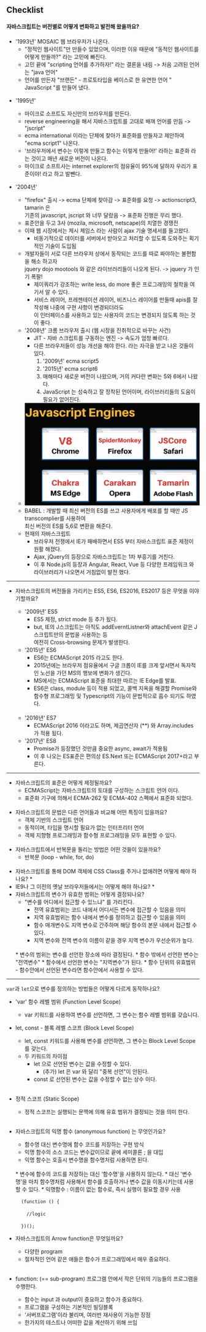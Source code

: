 
## Checklist
#### 자바스크립트는 버전별로 어떻게 변화하고 발전해 왔을까요?

+ '1993년' MOSAIC 웹 브라우저가 나온다.
  + "정적인 웹사이트"만 만들수 있었으며, 이러한 이유 때문에 "동적인 웹사이트를 어떻게 만들까?" 라는 고민에 빠진다.
  + 고민 끝에 "scripting 언어를 추가하자!" 라는 결론을 내림 -> 처음 고려된 언어는 "java 언어"
  + 언어를 만든자 "브랜든" - 프로토타입을 베이스로 한 유연한 언어 " JavaScript "를 만들어 냈다.


* '1995년'
  * 마이크로 소프트도 자신만의 브라우저를 만든다.
  * reverse engineering을 해서 자바스크립트를 고대로 배껴 언어를 만듬 -> "jscript"
  * ecma international 이라는 단체에 찾아가 표준화를 만들자고 제안하여 "ecma script1" 나온다.
  * '브라우저에서 변수는 이렇게 만들고 함수는 이렇게 만들어!' 라하는 표준화 라는 것이고 매년 새로운 버전이 나온다.
  * 마이크로 소프트사는 internet explorer의 점유율이 95%에 달하자 우리가 표준이야! 라고 하고 발뺀다.
    

* '2004년'
  * "firefox" 출시 -> ecma 단체에 찾아감 -> 표준화를 요청 -> actionscript3, tamarin 은 <br>
    기존의 javascript, jscript 와 너무 달랐음 -> 표준화 진행은 무리 했다.
  * 표준안을 두고 3사 (mozila, microsoft, netscape)의 치열한 경쟁전
  * 이때 웹 시장에서는 제시 제임스 라는 사람이 ajax 기술 명세서를 들고왔다.
    * 비동기적으로 데이터를 서버에서 받아오고 처리할 수 있도록 도와주는 획기적인 기술이 도입됨
  * 개발자들이 서로 다른 브라우저 상에서 동작되는 코드를 따로 짜야하는 불편함을 해소 하고자 <br>
    jquery dojo mootools 와 같은 라이브러리들이 나오게 된다. -> jquery 가 인기 폭팔!
    * 제이쿼리가 강조하는 write less, do more 좋은 프로그래밍의 철학을 여기서 알 수 있다.
    * 서비스 레이어, 프레젠테이션 레이어, 비즈니스 레이어를 만들때 apis를 잘 작성해 나중에 구현 사항이 변경되더라도<br>
      이 인터페이스를 사용하고 있는 사용자의 코드는 변경되지 않도록 하는 것이 좋다.
  * '2008년' 크롬 브라우저 출시 (웹 시장을 진취적으로 바꾸는 사건)
    * JIT - 자바 스크립트를 구동하는 엔진 -> 속도가 엄청 빠르다.
    * 다른 브라우저들이 성능 개선을 해야 한다. 라는 자극을 받고 나온 것들이 있다.
      1. '2009년' ecma script5
      2. '2015년' ecma script6
      3. 매해마다 새로운 버전이 나왔으며, 거의 커다란 변화는 5와 6에서 나왔다.
      4. JavaScript 는 성숙하고 잘 정착된 언어이며, 라이브러리들의 도움이 필요가 없어진다.
  * ![js](https://github.com/narupee/WebDevCurriculum/blob/master/Quest03/images/js.png?raw=true)
  * BABEL : 개발할 때 최신 버전의 ES를 쓰고 사용자에게 배포를 할 때만 JS transcomplier를 사용하여 <br>
    최신 버전의 ES를 5,6로 변환을 해준다.
    <br>
  * 현재의 자바스크립트
    * 브라우저 전쟁에서 IE가 패배하면서 ES5 부터 자바스크립트 표준 제정이 원활 해졌다.
    * Ajax, jQuery의 등장으로 자바스크립트는 1차 부흥기를 거친다.
    * 이 후 Node.js의 등장과 Angular, React, Vue 등 다양한 프레임워크 와 라이브러리가 나오면서 거침없이 발전 했다.
    

---

* 자바스크립트의 버전들을 가리키는 ES5, ES6, ES2016, ES2017 등은 무엇을 이야기할까요?

  * '2009년' ES5
    * ES5 제정, strict mode 등 추가 됬다.
    * but, IE의 J스크립트는 아직도 addEverntListner와 attachEvent 같은 J스크립트만의 문법을 사용하는 등<br>
      여전히 Cross-browsing 문제가 발생한다.
      <br>
  * '2015년' ES6
    * ES6는 ECMAScript 2015 라고도 한다.
    * 2015년에는 브라우저 점유율에서 구글 크롭이 IE를 크게 앞서면서 독자적인 노선을 가던 MS의 행보에 변화가 생긴다.
    * MS에서는 ECMAScript 표준을 최대한 따르는 IE Edge를 발표.
    * ES6은 class, module 등이 적용 되었고, 콜백 지옥을 해결할 Promise와 <br>함수형 프로그래밍 및 Typescript의 기능이 문법적으로 흡수 되기도 하였다.
    <br>
  * '2016년' ES7
    * ECMAScript 2016 이라고도 하며, 제곱연산자 (**) 와 Array.includes 가 적용 됬다.
      <br>
  * '2017년' ES8
    * Promise가 등장했던 것만큼 중요한 async, await가 적용됨
    * 이 후 나오는 ES표준은 편의상 ES.Next 또는 ECMAScript 2017+라고 부른다.
      <br>
---

  * 자바스크립트의 표준은 어떻게 제정될까요?
    * ECMAScript는 자바스크립트의 토대를 구성하는 스크립트 언어 이다.
    * 표준화 기구에 의해서 ECMA-262 및 ECMA-402 스펙에서 표준화 되었다.
    <br>
  * 자바스크립트의 문법은 다른 언어들과 비교해 어떤 특징이 있을까요?
    * 객체 기반의 스크립트 언어
    * 동적이며, 타입을 명시할 필요가 없는 인터프리터 언어
    * 객체 지향형 프로그래밍과 함수형 프로그래밍을 모두 표현할 수 있다.
    <br>
  * 자바스크립트에서 반복문을 돌리는 방법은 어떤 것들이 있을까요?
    * 반복문 (loop - while, for, do)
    <br>
  * 자바스크립트를 통해 DOM 객체에 CSS Class를 주거나 없애려면 어떻게 해야 하나요?
    *
    <br>
  * IE9나 그 이전의 옛날 브라우저들에서는 어떻게 해야 하나요?
    * 
    <br>
  * 자바스크립트의 변수가 유효한 범위는 어떻게 결정되나요?
    * "변수를 어디에서 접근할 수 있느냐" 를 가리킨다.
      * 전역 유효범위는 코드 내에서 어디서든 변수에 접근할 수 있음을 의미
      * 지역 유효범위는 함수 내에서 변수를 정의하고 접근할 수 있음을 의미
      * 함수 매개변수도 지역 변수로 간주하며 해당 함수의 본문 내에서 접근할 수 있다.
      * 지역 변수와 전역 변수의 이름이 같을 경우 지역 변수가 우선순위가 높다.
    <br>
    * 변수의 범위는 변수를 선언한 장소에 따라 결정된다.
    * 함수 밖에서 선언한 변수는 "전역변수"
    * 함수에서 선언한 변수는 "지역변수"가 된다.
    * 함수 단위의 유효범위 - 함수안에서 선언된 변수라면 함수안에서 사용할 수 있다.
    <br>
  
---
    
 `var`과 `let`으로 변수를 정의하는 방법들은 어떻게 다르게 동작하나요?
    
* 'var' 함수 레벨 범위 (Function Level Scope)
  * var 키워드를 사용하여 변수를 선언하면, 그 변수는 함수 레벨 범위를 갖습니다.
    <br>
* let, const - 블록 레벨 스코프 (Block Level Scope)
  * let, const 키워드를 사용해 변수를 선언하면, 그 변수는 Block Level Scope를 갖는다.
  * 두 키워드의 차이점
    * let 으로 선언된 변수는 값을 수정할 수 있다.
      * (추가) let 은 var 와 달리 "중복 선언"이 안된다.
    * const 로 선언된 변수는 값을 수정할 수 없는 상수 이다.
  <br>
* 정적 스코프 (Static Scope)
  * 정적 스코프는 실행되는 문맥에 의해 유효 범위가 결정되는 것을 의미 한다.
  <br>
* 자바스크립트의 익명 함수 (anonymous function) 는 무엇인가요?
  * 함수명 대신 변수명에 함수 코드를 저장하는 구현 방식
  * 익명 함수의 소스 코드는 변수값이므로 끝에 세미콜론 ; 을 대입
  * 익명 함수는 호출시 변수명을 함수명처럼 사용하면 된다.
  <br>
  * 변수에 함수의 코드를 저장하는 대신 '함수명'을 사용하지 않는다.
  * 대신 '변수명'을 마치 함수명처럼 사용해서 함수를 호출하거나 변수 값을 이동시키는데 사용 할 수 있다.
  * 익명함수 : 이름이 없는 함수로, 즉시 실행이 필요할 경우 사용
  
  
        (function () {
        
          //logic
        
        })();


* 자바스크립트의 Arrow function은 무엇일까요?
  * 다양한 program
  * 절차적인 언어 같은 애들은 함수가 프로그래밍에서 매우 중요하다.
  <br>
* function: (== sub-program) 프로그램 안에서 작은 단위의 기능들의 프로그램을 수행한다.
  * 함수는 input 과 output이 중요하고 함수가 중요하다.
  * 프로그램을 구성하는 기본적인 빌딩블록
  * '서버프로그램'이라 불리며, 여러번 재사용이 가능한 장점
  * 한가지의 테스트나 어떠한 값을 계산하기 위해 쓰임
  
